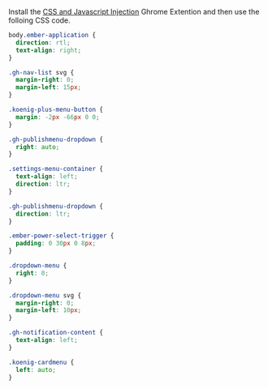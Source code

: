 Install the [CSS and Javascript Injection](https://chrome.google.com/webstore/detail/css-and-javascript-inject/ckddknfdmcemedlmmebildepcmneakaa/related?hl=en) Ghrome Extention and then use the folloing CSS code.

```css
body.ember-application {
  direction: rtl;
  text-align: right;
}

.gh-nav-list svg {
  margin-right: 0;
  margin-left: 15px;
}

.koenig-plus-menu-button {
  margin: -2px -66px 0 0;
}

.gh-publishmenu-dropdown {
  right: auto;
}

.settings-menu-container {
  text-align: left;
  direction: ltr;
}

.gh-publishmenu-dropdown {
  direction: ltr;
}

.ember-power-select-trigger {
  padding: 0 30px 0 8px;
}

.dropdown-menu {
  right: 0;
}

.dropdown-menu svg {
  margin-right: 0;
  margin-left: 10px;
}

.gh-notification-content {
  text-align: left;
}

.koenig-cardmenu {
  left: auto;
}
```